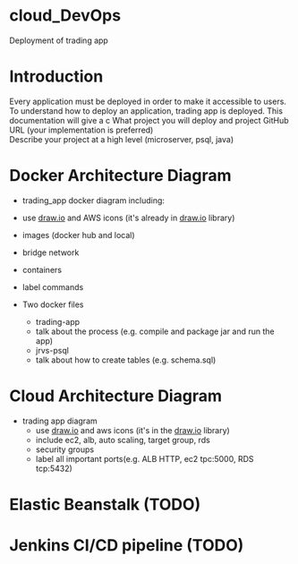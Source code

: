 # cloud_DevOps
Deployment of trading app

# Introduction  
Every application must be deployed in order to make it accessible to users. To understand how to deploy an application, trading app is deployed. This documentation will give a c 
What project you will deploy and project GitHub URL (your implementation is preferred)  
Describe your project at a high level (microserver, psql, java)  
  
# Docker Architecture Diagram  
- trading_app docker diagram including:  
 - use [draw.io](http://draw.io/) and AWS icons (it's already in [draw.io](http://draw.io/) library)  
 - images (docker hub and local)  
 - bridge network  
 - containers  
 - label commands  
  
- Two docker files  
  - trading-app  
   - talk about the process (e.g. compile and package jar and run the app)  
  - jrvs-psql  
   - talk about how to create tables (e.g. schema.sql)  
  
# Cloud Architecture Diagram  
- trading app diagram  
  - use [draw.io](http://draw.io/) and aws icons (it's in the [draw.io](http://draw.io/) library)  
  - include ec2, alb, auto scaling, target group, rds  
  - security groups  
  - label all important ports(e.g. ALB HTTP, ec2 tpc:5000, RDS tcp:5432)  
    
# Elastic Beanstalk (TODO)  
# Jenkins CI/CD pipeline (TODO)
<!--stackedit_data:
eyJoaXN0b3J5IjpbMTY0OTQzMTc0Ml19
-->
